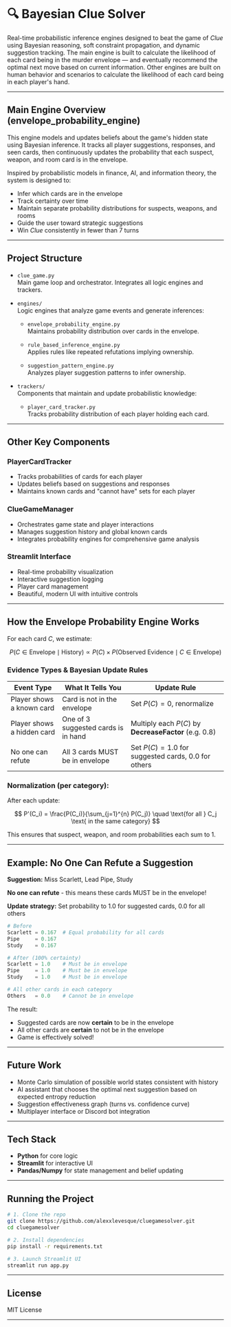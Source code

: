 # 🔍 Bayesian Clue Solver

Real-time probabilistic inference engines designed to beat the game of *Clue* using Bayesian reasoning, soft constraint propagation, and dynamic suggestion tracking. The main engine is built to calculate the likelihood of each card being in the murder envelope — and eventually recommend the optimal next move based on current information. Other engines are built on human behavior and scenarios to calculate the likelihood of each card being in each player's hand.

---

## Main Engine Overview (envelope_probability_engine)

This engine models and updates beliefs about the game's hidden state using Bayesian inference. It tracks all player suggestions, responses, and seen cards, then continuously updates the probability that each suspect, weapon, and room card is in the envelope.

Inspired by probabilistic models in finance, AI, and information theory, the system is designed to:
- Infer which cards are in the envelope
- Track certainty over time
- Maintain separate probability distributions for suspects, weapons, and rooms
- Guide the user toward strategic suggestions
- Win *Clue* consistently in fewer than 7 turns

---

## Project Structure

- `clue_game.py`  
  Main game loop and orchestrator. Integrates all logic engines and trackers.

- `engines/`  
  Logic engines that analyze game events and generate inferences:
  
  - `envelope_probability_engine.py`  
    Maintains probability distribution over cards in the envelope.
  
  - `rule_based_inference_engine.py`  
    Applies rules like repeated refutations implying ownership.
  
  - `suggestion_pattern_engine.py`  
    Analyzes player suggestion patterns to infer ownership.

- `trackers/`  
  Components that maintain and update probabilistic knowledge:
  
  - `player_card_tracker.py`  
    Tracks probability distribution of each player holding each card.

---

## Other Key Components

### PlayerCardTracker
- Tracks probabilities of cards for each player
- Updates beliefs based on suggestions and responses
- Maintains known cards and "cannot have" sets for each player

### ClueGameManager
- Orchestrates game state and player interactions
- Manages suggestion history and global known cards
- Integrates probability engines for comprehensive game analysis

### Streamlit Interface
- Real-time probability visualization
- Interactive suggestion logging
- Player card management
- Beautiful, modern UI with intuitive controls

---

## How the Envelope Probability Engine Works

For each card $C$, we estimate:

$$
P(C \in \text{Envelope} \mid \text{History}) \propto P(C) \times P(\text{Observed Evidence} \mid C \in \text{Envelope})
$$

### Evidence Types & Bayesian Update Rules

| Event Type                 | What It Tells You                   | Update Rule                                           |
| -------------------------- | ----------------------------------- | ----------------------------------------------------- |
| Player shows a known card  | Card is not in the envelope         | Set $P(C) = 0$, renormalize                           |
| Player shows a hidden card | One of 3 suggested cards is in hand | Multiply each $P(C)$ by **DecreaseFactor** (e.g. 0.8) |
| No one can refute          | All 3 cards MUST be in envelope     | Set $P(C) = 1.0$ for suggested cards, $0.0$ for others |

### Normalization (per category):

After each update:

$$
P'(C_i) = \frac{P(C_i)}{\sum_{j=1}^{n} P(C_j)}
\quad \text{for all } C_j \text{ in the same category}
$$

This ensures that suspect, weapon, and room probabilities each sum to 1.

---

## Example: No One Can Refute a Suggestion

**Suggestion:** Miss Scarlett, Lead Pipe, Study

**No one can refute** - this means these cards MUST be in the envelope!

**Update strategy:** Set probability to 1.0 for suggested cards, 0.0 for all others

```python
# Before
Scarlett = 0.167  # Equal probability for all cards
Pipe     = 0.167
Study    = 0.167

# After (100% certainty)
Scarlett = 1.0    # Must be in envelope
Pipe     = 1.0    # Must be in envelope
Study    = 1.0    # Must be in envelope

# All other cards in each category
Others   = 0.0    # Cannot be in envelope
```

The result:
* Suggested cards are now **certain** to be in the envelope
* All other cards are **certain** to not be in the envelope
* Game is effectively solved!

---

## Future Work

* Monte Carlo simulation of possible world states consistent with history
* AI assistant that chooses the optimal next suggestion based on expected entropy reduction
* Suggestion effectiveness graph (turns vs. confidence curve)
* Multiplayer interface or Discord bot integration

---

## Tech Stack

* **Python** for core logic
* **Streamlit** for interactive UI
* **Pandas/Numpy** for state management and belief updating

---

## Running the Project

```bash
# 1. Clone the repo
git clone https://github.com/alexxlevesque/cluegamesolver.git
cd cluegamesolver

# 2. Install dependencies
pip install -r requirements.txt

# 3. Launch Streamlit UI
streamlit run app.py
```

---

## License

MIT License

---
